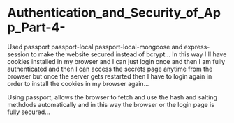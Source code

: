 # Authentication_and_Security_of_App_Part-4-

Used passport passport-local passport-local-mongoose and express-session to make the website secured instead of bcrypt... In this way I'll have cookies installed in my browser and I can just login once and then I am fully authenticated and then I can access the secrets page anytime from the browser but once the server gets restarted then I have to login again in order to install the cookies in my browser again... 

Using passport, allows the browser to fetch and use the hash and salting methdods automatically and in this way the browser or the login page is fully secured...
